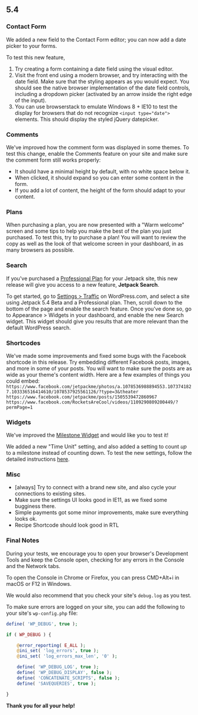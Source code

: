 ## 5.4

### Contact Form

We added a new field to the Contact Form editor; you can now add a date picker to your forms.

To test this new feature,

1. Try creating a form containing a date field using the visual editor.
2. Visit the front end using a modern browser, and try interacting with the date field. Make sure that the styling appears as you would expect. You should see the native browser implementation of the date field controls, including a dropdown picker (activated by an arrow inside the right edge of the input).
3. You can use browserstack to emulate Windows 8 + IE10 to test the display for browsers that do not recognize `<input type="date">` elements. This should display the styled jQuery datepicker.

### Comments

We've improved how the comment form was displayed in some themes. To test this change, enable the Comments feature on your site and make sure the comment form still works properly:
- It should have a minimal height by default, with no white space below it.
- When clicked, it should expand so you can enter some content in the form.
- If you add a lot of content, the height of the form should adapt to your content.

### Plans

When purchasing a plan, you are now presented with a "Warm welcome" screen and some tips to help you make the best of the plan you just purchased. To test this, try to purchase a plan! You will want to review the copy as well as the look of that welcome screen in your dashboard, in as many browsers as possible.

### Search

If you've purchased a [Professional Plan](https://jetpack.com/features/comparison/) for your Jetpack site, this new release will give you access to a new feature, **Jetpack Search**.

To get started, go to [Settings > Traffic](https://wordpress.com/settings/traffic/) on WordPress.com, and select a site using Jetpack 5.4 Beta and a Professional plan. Then, scroll down to the bottom of the page and enable the search feature. Once you've done so, go to Appearance > Widgets in your dashboard, and enable the new Search widget. This widget should give you results that are more relevant than the default WordPress search.

### Shortcodes

We've made some improvements and fixed some bugs with the Facebook shortcode in this release. Try embedding different Facebook posts, images, and more in some of your posts. You will want to make sure the posts are as wide as your theme's content width. Here are a few examples of things you could embed: `https://www.facebook.com/jetpackme/photos/a.1078536988894553.1073741827.103336516414610/1078537925561126/?type=3&theater`
`https://www.facebook.com/jetpackme/posts/1505539472860967`
`https://www.facebook.com/RocketsAreCool/videos/1109290809200449/?permPage=1`

### Widgets

We've improved the [Milestone Widget](https://jetpack.com/support/extra-sidebar-widgets/milestone-widget/) and would like you to test it!

We added a new "Time Unit" setting, and also added a setting to count *up* to a milestone instead of counting down. To test the new settings, follow the detailed instructions [here](https://github.com/Automattic/jetpack/pull/7782).

### Misc

- [always] Try to connect with a brand new site, and also cycle your connections to existing sites.
- Make sure the settings UI looks good in IE11, as we fixed some bugginess there.
- Simple payments got some minor improvements, make sure everything looks ok.
- Recipe Shortcode should look good in RTL

### Final Notes

During your tests, we encourage you to open your browser's Development Tools and keep the Console open, checking for any errors in the Console and the Network tabs.

To open the Console in Chrome or Firefox, you can press CMD+Alt+i in macOS or F12 in Windows.

We would also recommend that you check your site's `debug.log` as you test.

To make sure errors are logged on your site, you can add the following to your site's `wp-config.php` file:

```php
define( 'WP_DEBUG', true );

if ( WP_DEBUG ) {

	@error_reporting( E_ALL );
	@ini_set( 'log_errors', true );
	@ini_set( 'log_errors_max_len', '0' );

	define( 'WP_DEBUG_LOG', true );
	define( 'WP_DEBUG_DISPLAY', false );
	define( 'CONCATENATE_SCRIPTS', false );
	define( 'SAVEQUERIES', true );

}
```

**Thank you for all your help!**
